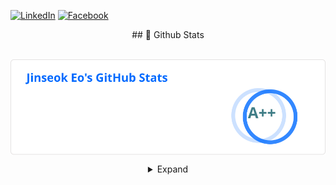 [![LinkedIn](https://img.shields.io/badge/-LinkedIn-0077b5?style=round-square&logo=linkedin&logoColor=white&link=https://www.linkedin.com/in/jinseok-eo)](https://www.linkedin.com/in/jinseok-eo)
[![Facebook](https://img.shields.io/badge/-Facebook-1877f2?style=round-square&logo=facebook&logoColor=white&link=https://www.facebook.com/JinseokEo)](https://www.facebook.com/JinseokEo)

<div align="center">  
## 🧳 Github Stats

<p>&nbsp;<img align="center" src="./stats.svg" alt="biud436" /></p>
<details>
<summary>Expand</summary>
<img src="./github-metrics.svg">
</details>
  
</div>
